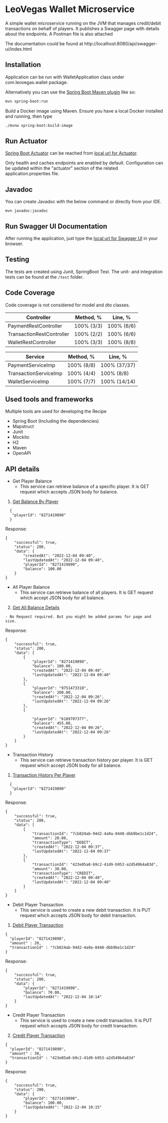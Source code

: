 # LeoVegas Wallet Microservice

A simple wallet microservice running on the JVM that manages credit/debit transactions on behalf of players. It publishes a Swagger page with details about the endpoints.
A Postman file is also attached

The documentation could be found at http://localhost:8080/api/swagger-ui/index.html

## Installation

Application can be run with WalletApplication class under com.leovegas.wallet package.

Alternatively you can use the [Spring Boot Maven plugin](https://docs.spring.io/spring-boot/docs/current/reference/html/build-tool-plugins-maven-plugin.html) like so:

```sh
mvn spring-boot:run
```

Build a Docker image using Maven.
Ensure you have a local Docker installed and running, then type
```sh
./mvnw spring-boot:build-image
```

## Run Actuator

[Spring Boot Actuator](https://spring.io/guides/gs/actuator-service/) can be reached from [local url for Actuator](http://localhost:8080/actuator).

Only health and caches endpoints are enabled by default. Configuration can be updated within the "actuator" section of the related application.properties file.

## Javadoc

You can create Javadoc with the below command or directly from your IDE.

```shell
mvn javadoc:javadoc
```

## Run Swagger UI Documentation

After running the application, just type the  [local url for Swagger UI](http://localhost:8080/swagger-ui/index.html) in your browser.

## Testing

The tests are created using Junit, SpringBoot Test. The unit- and integration tests can be found at
the `/test` folder.

## Code Coverage
Code coverage is not considered for model and dto classes.

| Controller                | Method, %   | Line, %      |
|---------------------------|-------------|--------------|
| PaymentRestController     | 100% (3/3)  | 100% (6/6)   |
| TransactionRestController | 100% (2/2)  | 100% (6/6)   |
| WalletRestController      | 100% (3/3)  | 100% (8/8)   |

| Service                  | Method, %  | Line, %      |
|--------------------------|------------|--------------|
| PaymentServiceImp        | 100% (8/8) | 100% (37/37) |
| TransactionServiceImp    | 100% (4/4) | 100% (8/8)   |
| WalletServiceImp         | 100% (7/7) | 100% (14/14) |

## Used tools and frameworks

Multiple tools are used for developing the Recipe

- Spring Boot (Including the dependencies)
- Mapstruct
- Junit
- Mockito
- H2
- Maven
- OpenAPI

## API details
- Get Player Balance
	- This service can retrieve balance of a specific player. It is GET request which accepts JSON body for balance.

1. [Get Balance By Player](http://localhost:8080/api/v1/wallets/balance)
```
  {
   "playerId": "8271419890"
  }
```
Response:
```
{
    "successful": true,
    "status": 200,
    "data": {
        "createdAt": "2022-12-04 09:40",
        "lastUpdatedAt": "2022-12-04 09:40",
        "playerId": "8271419890",
        "balance": 100.00
    }
}
```

- All Player Balance
	- This service can retrieve balance of all players. It is GET request which accept JSON body for all balance.

2. [Get All Balance Details](http://localhost:8080/api/v1/wallets/all-balance?page=0&size=10)
```
- No Request required. But you might be added params for page and size.
```
Response:
```
{
    "successful": true,
    "status": 200,
    "data": [
        {
            "playerId": "8271419890",
            "balance": 100.00,
            "createdAt": "2022-12-04 09:40",
            "lastUpdatedAt": "2022-12-04 09:40"
        },
        {
            "playerId": "9751473310",
            "balance": 200.00,
            "createdAt": "2022-12-04 09:26",
            "lastUpdatedAt": "2022-12-04 09:26"
        },
        {

            "playerId": "6189707377",
            "balance": 455.00,
            "createdAt": "2022-12-04 09:26",
            "lastUpdatedAt": "2022-12-04 09:26"
        }
    ]
}
```
- Transaction History
	- This service can retrieve transaction history per player. It is GET request which accept JSON body for all balance.
1. [Transaction History Per Player](http://localhost:8080/api/v1/transactions/history)

```
  {
   "playerId": "8271419890"
  }
```
Response:
```
{
    "successful": true,
    "status": 200,
    "data": [
        {
            "transactionId": "7cb024ab-94d2-4a9a-8448-dbb9be1c1d24",
            "amount": 20.00,
            "transactionType": "DEBIT",
            "createdAt": "2022-12-04 09:37",
            "lastUpdatedAt": "2022-12-04 09:37"
        },
        {
            "transactionId": "423e05a0-b9c2-41d9-b953-a2d549b4a83d",
            "amount": 30.00,
            "transactionType": "CREDIT",
            "createdAt": "2022-12-04 09:40",
            "lastUpdatedAt": "2022-12-04 09:40"
        }
    ]
}
```

- Debit Player Transaction
	- This service is used to create a new debit transaction. It is PUT request which accepts JSON body for debit transaction.

1. [Debit Player Transaction](http://localhost:8080/api/v1/payments/debit)

```
{
  "playerId": "8271419890",
  "amount" : 20,
  "transactionId" : "7cb024ab-94d2-4a9a-8448-dbb9be1c1d24"
}
```
Response:
```
{
    "successful": true,
    "status": 200,
    "data": {
        "playerId": "8271419890",
        "balance": 70.00,
        "lastUpdatedAt": "2022-12-04 10:14"
    }
}
```

- Credit Player Transaction
	- This service is used to create a new credit transaction. It is PUT request which accepts JSON body for credit transaction.

2. [Credit Player Transaction](http://localhost:8080/api/v1/payments/credit)

```
{
  "playerId": "8271419890",
  "amount" : 30,
  "transactionId" : "423e05a0-b9c2-41d9-b953-a2d549b4a83d"
}
```
Response:
```
{
    "successful": true,
    "status": 200,
    "data": {
        "playerId": "8271419890",
        "balance": 100.00,
        "lastUpdatedAt": "2022-12-04 10:15"
    }
}
```
